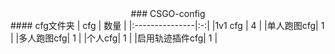 <center>### CSGO-config</center>
#### cfg文件夹
  | cfg | 数量 |
  |:---------------|:-:|
  |1v1 cfg | 4 |
  |单人跑图cfg| 1 |
  |多人跑图cfg| 1 |
  |个人cfg| 1 |
  |启用轨迹插件cfg| 1 |
